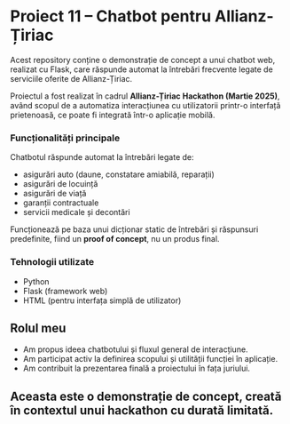 # Proiect 11 – Chatbot pentru Allianz-Țiriac

Acest repository conține o demonstrație de concept a unui chatbot web, realizat cu Flask, care răspunde automat la întrebări frecvente legate de serviciile oferite de Allianz-Țiriac.

Proiectul a fost realizat în cadrul **Allianz-Țiriac Hackathon (Martie 2025)**, având scopul de a automatiza interacțiunea cu utilizatorii printr-o interfață prietenoasă, ce poate fi integrată într-o aplicație mobilă.

### Funcționalități principale

Chatbotul răspunde automat la întrebări legate de:
- asigurări auto (daune, constatare amiabilă, reparații)
- asigurări de locuință
- asigurări de viață
- garanții contractuale
- servicii medicale și decontări

Funcționează pe baza unui dicționar static de întrebări și răspunsuri predefinite, fiind un **proof of concept**, nu un produs final.

### Tehnologii utilizate

- Python 
- Flask (framework web)
- HTML (pentru interfața simplă de utilizator)

## Rolul meu

- Am propus ideea chatbotului și fluxul general de interacțiune.
- Am participat activ la definirea scopului și utilității funcției în aplicație.
- Am contribuit la prezentarea finală a proiectului în fața juriului.

## Aceasta este o demonstrație de concept, creată în contextul unui hackathon cu durată limitată.
